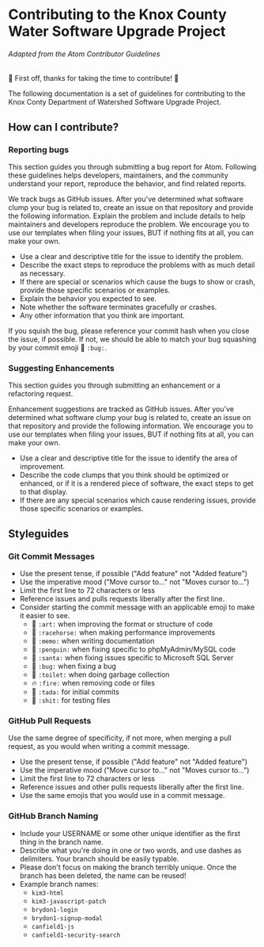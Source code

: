 # Contributing to the Knox County Water Software Upgrade Project

###### Adapted from the Atom Contributor Guidelines

:tada: First off, thanks for taking the time to contribute! :tada:

The following documentation is a set of guidelines for contributing to the Knox Conty Department of Watershed Software Upgrade Project.

## How can I contribute?

### Reporting bugs

This section guides you through submitting a bug report for Atom. Following these guidelines helps developers, maintainers, and the community understand your report, reproduce the behavior, and find related reports.

We track bugs as GitHub issues. After you've determined what software clump your bug is related to, create an issue on that repository and provide the following information. Explain the problem and include details to help maintainers and developers reproduce the problem. 
We encourage you to use our templates when filing your issues, BUT if nothing fits at all, you can make your own.

- Use a clear and descriptive title for the issue to identify the problem.
- Describe the exact steps to reproduce the problems with as much detail as necessary.
- If there are special or scenarios which cause the bugs to show or crash, provide those specific scenarios or examples.
- Explain the behavior you expected to see.
- Note whether the software terminates gracefully or crashes.
- Any other information that you think are important.

If you squish the bug, please reference your commit hash when you close the issue, if possible. If not, we should be able to match your bug squashing by your commit emoji :bug: `:bug:`.

### Suggesting Enhancements

This section guides you through submitting an enhancement or a refactoring request.

Enhancement suggestions are tracked as GitHub issues. After you've determined what software clump your bug is related to, create an issue on that repository and provide the following information.
We encourage you to use our templates when filing your issues, BUT if nothing fits at all, you can make your own.

- Use a clear and descriptive title for the issue to identify the area of improvement.
- Describe the code clumps that you think should be optimized or enhanced, or if it is a rendered piece of software, the exact steps to get to that display.
- If there are any special scenarios which cause rendering issues, provide those specific scenarios or examples.

## Styleguides

### Git Commit Messages

- Use the present tense, if possible ("Add feature" not "Added feature")
- Use the imperative mood ("Move cursor to..." not "Moves cursor to...")
- Limit the first line to 72 characters or less
- Reference issues and pulls requests liberally after the first line.
- Consider starting the commit message with an applicable emoji to make it easier to see.
  + :art: `:art:` when improving the format or structure of code
  + :racehorse: `:racehorse:` when making performance improvements
  + :memo: `:memo:` when writing documentation
  + :penguin: `:penguin:` when fixing specific to phpMyAdmin/MySQL code
  + :santa: `:santa:` when fixing issues specific to Microsoft SQL Server
  + :bug: `:bug:` when fixing a bug
  + :toilet: `:toilet:` when doing garbage collection
  + :fire: `:fire:` when removing code or files
  + :tada: `:tada:` for initial commits
  + :shit: `:shit:` for testing files

### GitHub Pull Requests

Use the same degree of specificity, if not more, when merging a pull request, as you would when writing a commit message.
- Use the present tense, if possible ("Add feature" not "Added feature")
- Use the imperative mood ("Move cursor to..." not "Moves cursor to...")
- Limit the first line to 72 characters or less
- Reference issues and other pulls requests liberally after the first line.
- Use the same emojis that you would use in a commit message.

### GitHub Branch Naming

- Include your USERNAME or some other unique identifier as the first thing in the branch name.
- Describe what you're doing in one or two words, and use dashes as delimiters. Your branch should be easily typable.
- Please don't focus on making the branch terribly unique. Once the branch has been deleted, the name can be reused!
- Example branch names:
  + `kim3-html`
  + `kim3-javascript-patch`
  + `brydon1-login`
  + `brydon1-signup-modal`
  + `canfield1-js`
  + `canfield1-security-search`
